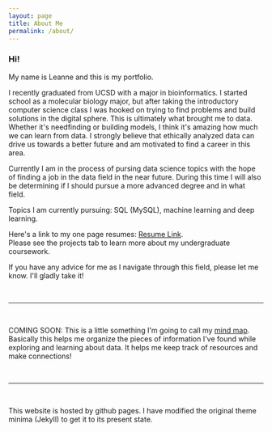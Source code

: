 ```yaml
---
layout: page
title: About Me
permalink: /about/
---
```


### Hi!

My name is Leanne and this is my portfolio.

I recently graduated from UCSD with a major in bioinformatics. I started school
as a molecular biology major, but after taking the introductory computer science
class I was hooked on trying to find problems and build solutions in the digital
 sphere. This is ultimately what brought me to data. Whether it's needfinding or
building models, I think it's amazing how much we can learn from data. I
strongly believe that ethically analyzed data can drive us towards a better
future and am motivated to find a career in this area.

Currently I am in the process of pursing data science topics with the hope of
finding a job in the data field in the near future. During this time I will also
be determining if I should pursue a more advanced degree and in what field.

Topics I am currently pursuing: SQL (MySQL), machine learning and deep learning.

Here's a link to my one page resumes: [Resume Link](/about/resume).\
Please see the projects tab to learn more about my undergraduate coursework.


If you have any advice for me as I navigate through this field, please let me
know. I'll gladly take it!

&nbsp;

---

&nbsp;

COMING SOON: This is a little something I'm going to call my [mind map](/about/mind_map).
Basically this helps me organize the pieces of information I've found while
exploring and learning about data. It helps me keep track of resources and make
connections!

&nbsp;

---

&nbsp;

<!-- As an aside, I'm really into learning about sustainability and how to become
environmentally conscious. I've been looking into tiny houses as a means of
living economically with a smaller footprint. I also love to design house plans.
I'm definitely an amateur, but I hope to post some of my ideas here.
[Tiny House Ideas](/about/tiny_house)

&nbsp;

---

&nbsp; -->

This website is hosted by github pages. I have modified the original theme
minima (Jekyll) to get it to its present state.
